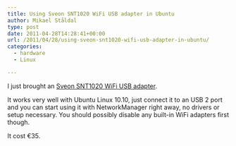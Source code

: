 ```yaml
---
title: Using Sveon SNT1020 WiFi USB adapter in Ubuntu
author: Mikael Ståldal
type: post
date: 2011-04-28T14:28:41+00:00
url: /2011/04/28/using-sveon-snt1020-wifi-usb-adapter-in-ubuntu/
categories:
  - hardware
  - Linux

---
```

I just brought an [Sveon SNT1020 WiFi USB adapter][1].

It works very well with Ubuntu Linux 10.10, just connect it to an USB 2 port and you can start using it with NetworkManager right away, no drivers or setup necessary. You should possibly disable any built-in WiFi adapters first though.

It cost €35.

 [1]: http://www.sveon.com/fichaSNT1020.html